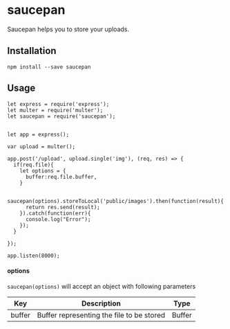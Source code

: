 # saucepan
Saucepan helps you to store your uploads.

## Installation
```
npm install --save saucepan
```
## Usage
```
let express = require('express');
let multer = require('multer');
let saucepan = require('saucepan');


let app = express();

var upload = multer();

app.post('/upload', upload.single('img'), (req, res) => {
  if(req.file){
    let options = {
      buffer:req.file.buffer,
    }
    
    saucepan(options).storeToLocal('public/images').then(function(result){
      return res.send(result);
    }).catch(function(err){
      console.log("Error");
    });	
  }
  
});

app.listen(8000);
```

#### options
```saucepan(options)``` will accept an object with following parameters


| Key | Description | Type |
| --- | --- | --- |
| buffer | Buffer representing the file to be stored | Buffer |
